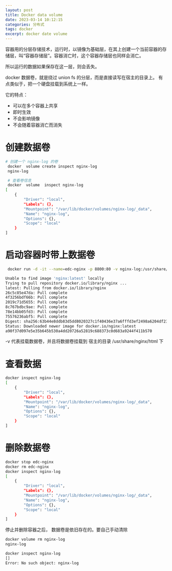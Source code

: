 ```yaml
---
layout: post
title: Docker data volume 
date: 2023-03-14 10:12:15
categories: 分布式
tags: docker 
excerpt: docker date volume 
---
```


容器用的分层存储技术，运行时，以镜像为基础层，在其上创建一个当前容器的存储层，叫“容器存储层”。容器消亡时，这个容器存储层也同样会消亡。

所以运行的数据如果保存在这一层，则会丢失。

docker 数据卷，就是绕过 union fs 的分层，而是直接读写在宿主的目录上。 有点类似于，把一个硬盘挂载到系统上一样。

它的特点：

- 可以在多个容器上共享
- 即时生效
- 不会影响镜像
- 不会随着容器消亡而消失 

# 创建数据卷

```sh 
# 创建一个 nginx-log 的卷
 docker  volume create inspect nginx-log 
 nginx-log

 # 查看卷信息
 docker  volume  inspect nginx-log
[
    {
        "Driver": "local",
        "Labels": {},
        "Mountpoint": "/var/lib/docker/volumes/nginx-log/_data",
        "Name": "nginx-log",
        "Options": {},
        "Scope": "local"
    }
]
```

# 启动容器时带上数据卷

```sh 
 docker run -d -it --name=edc-nginx -p 8800:80 -v nginx-log:/usr/share/nginx/html nginx

Unable to find image 'nginx:latest' locally
Trying to pull repository docker.io/library/nginx ...
latest: Pulling from docker.io/library/nginx
26c5c85e47da: Pull complete
4f3256bdf66b: Pull complete
2019c71d5655: Pull complete
8c767bdbc9ae: Pull complete
78e14bb05fd3: Pull complete
75576236abf5: Pull complete
Digest: sha256:63b44e8ddb83d5dd8020327c1f40436e37a6fffd3ef2498a6204df23be6e7e94
Status: Downloaded newer image for docker.io/nginx:latest
a90f37d097e5e35b645b530a4dd20726a52819c688373c0d683a9244f411b570
```
-v 代表挂载数据卷，并且将数据卷挂载到 宿主的目录 /usr/share/nginx/html 下

# 查看数据 

```sh
docker inspect nginx-log
[
    {
        "Driver": "local",
        "Labels": {},
        "Mountpoint": "/var/lib/docker/volumes/nginx-log/_data",
        "Name": "nginx-log",
        "Options": {},
        "Scope": "local"
    }
]
```
# 删除数据卷

```sh 
docker stop edc-nginx
docker rm edc-nginx
docker inspect nginx-log
[
    {
        "Driver": "local",
        "Labels": {},
        "Mountpoint": "/var/lib/docker/volumes/nginx-log/_data",
        "Name": "nginx-log",
        "Options": {},
        "Scope": "local"
    }
]
```

停止并删除容器之后， 数据卷是依旧存在的。要自己手动清除

```sh
docker volume rm nginx-log
nginx-log

docker inspect nginx-log
[]
Error: No such object: nginx-log
```

